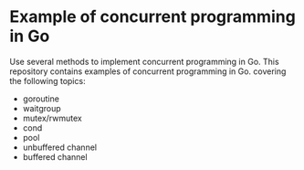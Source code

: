 # Example of concurrent programming in Go

Use several methods to implement concurrent programming in Go.
This repository contains examples of concurrent programming in Go.
covering the following topics:

- goroutine
- waitgroup
- mutex/rwmutex
- cond
- pool
- unbuffered channel
- buffered channel
